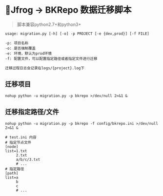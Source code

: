 # Jfrog -> BKRepo 数据迁移脚本

> 脚本兼容python2.7+和python3+

```
usage: migration.py [-h] [-o] -p PROJECT [-e {dev,prod}] [-f FILE]

-p: 项目名称
-o: 是否强制覆盖
-e: 环境，默认为prod环境
-f: 配置文件，可以配置指定路径或者指定文件进行迁移

迁移过程日志会记录在logs/{project}.log下
```

## 迁移项目
```
nohup python -u migration.py -p bkrepo >/dev/null 2>&1 &
```

## 迁移指定路径/文件
```
nohup python -u migration.py -p bkrepo -f config/bkrepo.ini >/dev/null 2>&1 &

# test.ini 内容
# 指定节点文件
[node]
list=1.txt
     2.txt
     a/b/c/3.txt
     # ...
# 指定路径
[path]
list=a
     b
     c
     # ...
```
